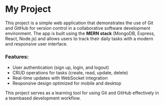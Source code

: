 # My Project

This project is a simple web application that demonstrates the use of Git and GitHub for version control in a collaborative software development environment. The app is built using the **MERN stack** (MongoDB, Express, React, Node.js) and allows users to track their daily tasks with a modern and responsive user interface.

### Features:
- User authentication (sign up, login, and logout)
- CRUD operations for tasks (create, read, update, delete)
- Real-time updates with WebSocket integration
- Responsive design optimized for mobile and desktop

This project serves as a learning tool for using Git and GitHub effectively in a teambased development workflow.
